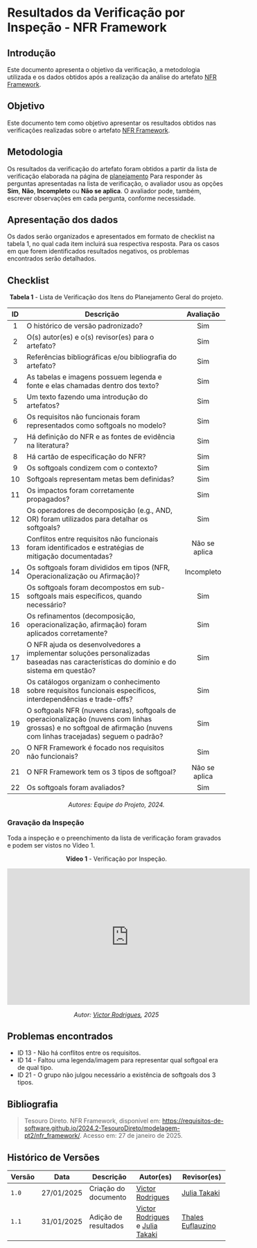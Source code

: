 # Resultados da Verificação por Inspeção - NFR Framework

## Introdução

Este documento apresenta o objetivo da verificação, a metodologia utilizada e os dados obtidos após a realização da análise do artefato [NFR Framework](../../../modelagem-pt2/nfr_framework.md).

## Objetivo

Este documento tem como objetivo apresentar os resultados obtidos nas verificações realizadas sobre o artefato [NFR Framework](../../../modelagem-pt2/nfr_framework.md).

## Metodologia

Os resultados da verificação do artefato foram obtidos a partir da lista de verificação elaborada na página de [planejamento](../entrega4/planej2-e4.md) Para responder às perguntas apresentadas na lista de verificação, o avaliador usou as opções **Sim**, **Não**, **Incompleto** ou **Não se aplica**. O avaliador pode, também, escrever observações em cada pergunta, conforme necessidade.

## Apresentação dos dados

Os dados serão organizados e apresentados em formato de checklist na tabela 1, no qual cada item incluirá sua respectiva resposta. Para os casos em que forem identificados resultados negativos, os problemas encontrados serão detalhados.

## Checklist

<center>

**Tabela 1** - Lista de Verificação dos Itens do Planejamento Geral do projeto.

|        ID        | Descrição                                                                                                           | Avaliação  |
| :--------------: | ------------------------------------------------------------------------------------------------------------------- | :--------: | 
| 1 | O histórico de versão padronizado? | Sim |
| 2 | O(s) autor(es) e o(s) revisor(es) para o artefato? | Sim |
| 3 | Referências bibliográficas e/ou bibliografia do artefato? | Sim |
| 4 | As tabelas e imagens possuem legenda e fonte e elas chamadas dentro dos texto? | Sim |
| 5 | Um texto fazendo uma introdução do artefatos? | Sim |
| 6 | Os requisitos não funcionais foram representados como softgoals no modelo? | Sim |
| 7 | Há definição do NFR e as fontes de evidência na literatura? | Sim |
| 8 | Há cartão de especificação do NFR? | Sim |
| 9 | Os softgoals condizem com o contexto? | Sim |
| 10 | Softgoals representam metas bem definidas? | Sim |
| 11 | Os impactos foram corretamente propagados? | Sim |
| 12 | Os operadores de decomposição (e.g., AND, OR) foram utilizados para detalhar os softgoals? | Sim |
| 13 | Conflitos entre requisitos não funcionais foram identificados e estratégias de mitigação documentadas? | Não se aplica |
| 14 | Os softgoals foram divididos em tipos (NFR, Operacionalização ou Afirmação)? | Incompleto |
| 15 | Os softgoals foram decompostos em sub-softgoals mais específicos, quando necessário? | Sim |
| 16 | Os refinamentos (decomposição, operacionalização, afirmação) foram aplicados corretamente? | Sim |
| 17 | O NFR ajuda os desenvolvedores a implementar soluções personalizadas baseadas nas características do domínio e do sistema em questão? | Sim |
| 18 | Os catálogos organizam o conhecimento sobre requisitos funcionais específicos, interdependências e trade-offs? | Sim |
| 19 | O softgoals NFR (nuvens claras), softgoals de operacionalização (nuvens com linhas grossas) e no softgoal de afirmação (nuvens com linhas tracejadas) seguem o padrão? | Sim |
| 20 | O NFR Framework é focado nos requisitos não funcionais? | Sim |
| 21 | O NFR Framework tem os 3 tipos de softgoal? | Não se aplica |
| 22 | Os softgoals foram avaliados? | Sim |

_Autores: Equipe do Projeto, 2024._

</center>

### Gravação da Inspeção 

Toda a inspeção e o preenchimento da lista de verificação foram gravados e podem ser vistos no Vídeo 1.

<center>

**Vídeo 1** - Verificação por Inspeção.

<iframe width="560" height="315" src="https://www.youtube.com/embed/3gw7qIcnbcg?si=tHTTepf2b6gvnvw7&amp;start=4339" title="YouTube video player" frameborder="0" allow="accelerometer; autoplay; clipboard-write; encrypted-media; gyroscope; picture-in-picture; web-share" referrerpolicy="strict-origin-when-cross-origin" allowfullscreen></iframe>

_Autor: [Victor Rodrigues](https://github.com/ViictorHugoo), 2025_

</center>

## Problemas encontrados

- ID 13 - Não há conflitos entre os requisitos.
- ID 14 - Faltou uma legenda/imagem para representar qual softgoal era de qual tipo.
- ID 21 - O grupo não julgou necessário a existência de softgoals dos 3 tipos.

## Bibliografia

> Tesouro Direto. NFR Framework, disponível em: https://requisitos-de-software.github.io/2024.2-TesouroDireto/modelagem-pt2/nfr_framework/. Acesso em: 27 de janeiro de 2025.

## Histórico de Versões

| Versão  | Data | Descrição | Autor(es) | Revisor(es) |
| -------- | ------ | ------ | ---------- | ---------- |
| `1.0` | 27/01/2025 | Criação do documento  | [Victor Rodrigues](https://github.com/ViictorHugoo) | [Julia Takaki](https://github.com/juliatakaki) |
| `1.1` | 31/01/2025 | Adição de resultados  | [Victor Rodrigues](https://github.com/ViictorHugoo) e [Julia Takaki](https://github.com/juliatakaki) | [Thales Euflauzino](https://github.com/thaleseuflauzino) |
